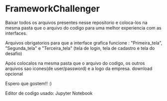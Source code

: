 # FrameworkChallenger
Baixar todos os arquivos presentes nesse repositorio e coloca-los na mesma pasta que o arquivo do codigo para uma melhor experiencia com as interfaces.

Arquivos obrigatorios para que a interface grafica funcione : "Primeira_tela", "Segunda_tela" e "Terceira_tela" (tela de login, tela de cadastro e tela do desafio)

Após colocalos na mesma pasta que o arquivo do codigo, os outros arquivos sao icones(de user/password) e a logo da empresa. download opcional

Espero que gostem!! :)

Editor de codigo usado: Jupyter Notebook
